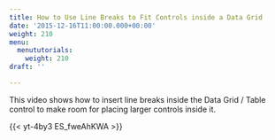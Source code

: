 ```yaml
---
title: How to Use Line Breaks to Fit Controls inside a Data Grid
date: '2015-12-16T11:00:00.000+00:00'
weight: 210
menu:
  menututorials:
    weight: 210
draft: ''

---
```


This video shows how to insert line breaks inside the Data Grid / Table control to make room for placing larger controls inside it.

{{< yt-4by3 ES_fweAhKWA >}}